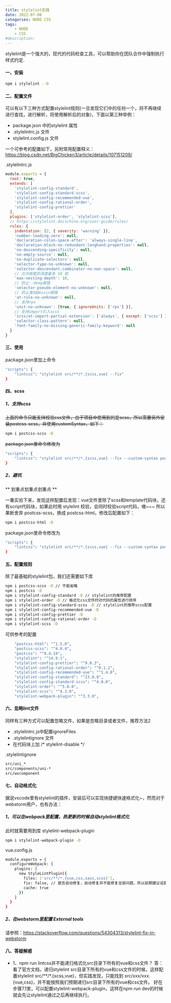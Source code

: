 ```yaml
---
title: stylelint实践
date: 2022-07-08
categories: NODE CSS
tags: 
    - NODE
    - CSS
#description: 
---
```


stylelint是一个强大的，现代的代码检查工具，可以帮助你在团队合作中强制执行样式约定.

<!-- more -->

#### 一、安装

```bash
npm i stylelint --D
```

#### 二、配置文件

可以有以下三种方式配置stylelint规则(一旦发现它们中的任何一个，将不再继续进行查找，进行解析，将使用解析后的对象)，下面以第三种举例：

+ package.json 中的stylelint 属性
+ .stylelintrc.js 文件
+ stylelint.config.js 文件

一个可参考的配置如下，另附常用配置释义：https://blog.csdn.net/BigChicken3/article/details/107151209/

.stylelintrc.js
```js
module.exports = {
  root: true,
  extends: [
    'stylelint-config-standard',
    'stylelint-config-standard-scss',
    'stylelint-config-recommended-vue',
    'stylelint-config-rational-order',
    'stylelint-config-prettier'
  ],
  plugins: ['stylelint-order', 'stylelint-scss'],
  // https://stylelint.docschina.org/user-guide/rules/
  rules: {
    indentation: [2, { severity: 'warning' }],
    'number-leading-zero': null,
    'declaration-colon-space-after': 'always-single-line',
    'declaration-block-no-redundant-longhand-properties': null,
    'no-descending-specificity': null,
    'no-empty-source': null,
    'no-duplicate-selectors': null,
    'selector-type-no-unknown': null,
    'selector-descendant-combinator-no-non-space': null,
    // 允许嵌套的深度最多 10 层
    'max-nesting-depth': 10,
    // 防止::deep报错
    'selector-pseudo-element-no-unknown': null,
    // 防止类似@mixin报错
    'at-rule-no-unknown': null,
    // 支持rpx
    'unit-no-unknown': [true, { ignoreUnits: ['rpx'] }],
    // 支持import引入scss
    'scss/at-import-partial-extension': ['always', { except: ['scss'] }],
    'selector-class-pattern': null,
    'font-family-no-missing-generic-family-keyword': null
  }
}
```

#### 三、使用

package.json里加上命令
```bash
"scripts": {
    "lintcss": "stylelint src/**/*.{scss,vue} --fix"
}
```

#### 四、scss

##### 1、支持scss
~~上面的命令只能支持校验css文件，由于项目中使用到的是scss，所以需要另外安装postcss-scss，并使用customSyntax，如下：~~

```bash
npm i postcss-scss -D
```

~~package.json里命令修改为~~
```bash
"scripts": {
    "lintcss": "stylelint src/**/*.{scss,vue} --fix --custom-syntax postcss-scss"
}
```

##### 2、避坑

** 划重点划重点划重点 **

一番实验下来，发现这样配置后发现：vue文件里除了scss和template代码块，还有script代码块，如果此时用 stylelint 校验，会同时校验script代码，嗷~~~
所以果断舍弃 postcss-scss，换成 postcss-html，修改后配置如下：

```bash
npm i postcss-html -D
```
package.json里命令修改为
```bash
"scripts": {
    "lintcss": "stylelint src/**/*.{scss,vue} --fix --custom-syntax postcss-html"
}
```

#### 五、配置规则

除了最基础的stylelint包，我们还需要如下库

```bash
npm i postcss-scss -D // 不能省略
npm i postcss -D
npm i stylelint-config-standard -D // stylelint的推荐配置
npm i stylelint-order -D // 格式化css文件时对代码的属性进行排序
npm i stylelint-config-standard-scss -D // stylelint的推荐scss配置
npm i stylelint-config-recommended-vue -D
npm i stylelint-config-prettier -D
npm i stylelint-config-rational-order -D
npm i stylelint-scss -D
```

可供参考的配置

```bash
    "postcss-html": "^1.5.0",
    "postcss-scss": "^4.0.4",
    "postcss": "^8.4.14",
    "stylelint": "^14.9.1",
    "stylelint-config-prettier": "^9.0.3",
    "stylelint-config-rational-order": "^0.1.2",
    "stylelint-config-recommended-vue": "^1.4.0",
    "stylelint-config-standard": "^23.0.0",
    "stylelint-config-standard-scss": "^4.0.0",
    "stylelint-order": "^5.0.0",
    "stylelint-scss": "^4.3.0",
    "stylelint-webpack-plugin": "^3.3.0",
```

#### 六、忽略lint文件

同样有三种方式可以配置忽略文件，如果是忽略目录或者文件，推荐方法2

+ .stylelintrc.js中配置ignoreFiles
+ .stylelintignore 文件
+ 在代码块上加 /* stylelint-disable */

.stylelintignore
```bash
src/uni_*
src/components/uni-*
src/wxcomponent
```

#### 七、自动格式化

据说vscode里有stylelint的插件，安装后可以实现快捷键快速格式化~，然而对于webstorm用户，也有办法：

##### 1、可以在webpack里配置，热更新的时候自动stylelint格式化

此时就需要用到库 stylelint-webpack-plugin

```bash
npm i stylelint-webpack-plugin -D
```

vue.config.js
```bash
module.exports = {
  configureWebpack: {
    plugins: [
      new StyleLintPlugin({
        files: ['src/**/*.{vue,css,sass,scss}'],
        fix: false, // 是否自动修复，自动修复并不能修复全部问题，所以前期建议设置成false，自己手动解决
        cache: true
      })
    ]
  }
}
```

##### 2、在webstorm里配置 External tools

请参照：https://stackoverflow.com/questions/54304313/stylelint-fix-in-webstorm

#### 八、答疑解惑
+ 1、npm run lintcss并不能递归格式化src目录下所有的vue和css文件？
  答：看了官方文档，递归stylelint src目录下所有的vue和css文件的时候，这样配置stylelint src/**/*.{scss,vue}，但实践发现，只能找到 src/xxx/xxx.{vue,css}，并不能按照我们预期递归src目录下所有的vue和css文件。
     好在步骤7.1里，可以配置stylelint-webpack-plugin，这样在npm run dev的时候就会先让stylelint通过之后再继续执行。
